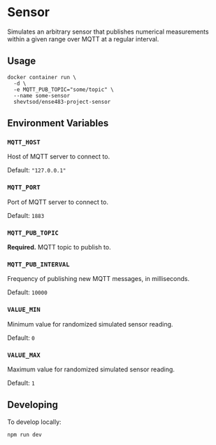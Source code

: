 # Sensor

Simulates an arbitrary sensor that publishes numerical measurements within a
given range over MQTT at a regular interval.

## Usage

```shell
docker container run \
  -d \
  -e MQTT_PUB_TOPIC="some/topic" \
  --name some-sensor
  shevtsod/ense483-project-sensor
```

## Environment Variables

### `MQTT_HOST`

Host of MQTT server to connect to.

Default: `"127.0.0.1"`

### `MQTT_PORT`

Port of MQTT server to connect to.

Default: `1883`

### `MQTT_PUB_TOPIC`

**Required.** MQTT topic to publish to.

### `MQTT_PUB_INTERVAL`

Frequency of publishing new MQTT messages, in milliseconds.

Default: `10000`

### `VALUE_MIN`

Minimum value for randomized simulated sensor reading.

Default: `0`

### `VALUE_MAX`

Maximum value for randomized simulated sensor reading.

Default: `1`

## Developing

To develop locally:

```shell
npm run dev
```
